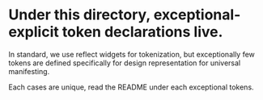 # Under this directory, exceptional-explicit token declarations live.

In standard, we use reflect widgets for tokenization, but exceptionally few tokens are defined specifically for design representation for universal manifesting.

Each cases are unique, read the README under each exceptional tokens.

